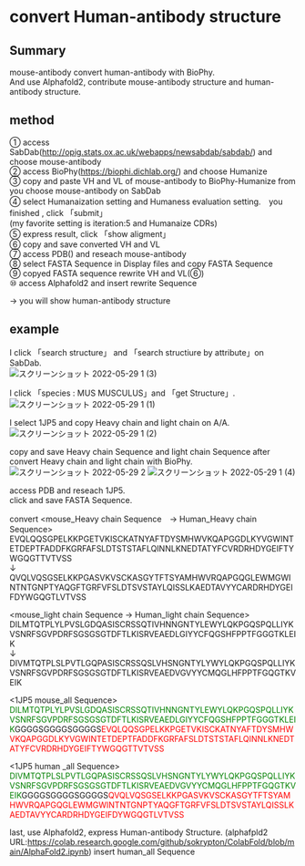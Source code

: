# convert Human-antibody structure

## Summary 

mouse-antibody convert human-antibody with BioPhy.  
And use Alphafold2, contribute mouse-antibody structure and human-antibody structure.  

## method

① access SabDab(http://opig.stats.ox.ac.uk/webapps/newsabdab/sabdab/) and choose mouse-antibody   
② access BioPhy(https://biophi.dichlab.org/) and choose Humanize  
③ copy and paste VH and VL of mouse-antibody to BioPhy-Humanize from you choose mouse-antibody on SabDab  
④ select Humanaization setting and Humaness evaluation setting.　you finished , click 「submit」  
   (my favorite setting is iteration:5 and Humanaize CDRs)  
⑤ express result, click 「show aligment」  
⑥ copy and save converted VH and VL  
⑦ access PDB() and reseach mouse-antibody   
⑧ select FASTA Sequence in Display files  and copy FASTA Sequence  
⑨ copyed FASTA sequence rewrite VH and VL(⑥)  
⑩ access Alphafold2 and insert rewrite Sequence  

→ you will show human-antibody structure


## example

I click 「search structure」 and 「search structiure by attribute」on SabDab.  
![スクリーンショット 2022-05-29 1 (3)](https://user-images.githubusercontent.com/85027378/170834080-f81fbe05-35c8-4616-b7d9-afb76d689bd2.png)　　

I click 「species : MUS MUSCULUS」and 「get Structure」.
![スクリーンショット 2022-05-29 1 (1)](https://user-images.githubusercontent.com/85027378/170834035-117dc5ab-48d5-440b-ad4d-6c92e247621f.png)

I select 1JP5 and copy Heavy chain and light chain on A/A.  
![スクリーンショット 2022-05-29 1 (2)](https://user-images.githubusercontent.com/85027378/170834007-7f734b9c-c691-45a4-881d-3738cd2ac0be.png)



copy and save Heavy chain Sequence and light chain Sequence after convert Heavy chain and light chain with BioPhy.  
![スクリーンショット 2022-05-29 2](https://user-images.githubusercontent.com/85027378/170836148-46c61581-13fb-4c40-b271-c0eb193c9297.png)
![スクリーンショット 2022-05-29 1 (4)](https://user-images.githubusercontent.com/85027378/170836150-82d7d0a6-bf7c-42c6-bff5-416022bf0b9c.png)



access PDB and reseach 1JP5.  
click and save FASTA Sequence.  





convert 
<mouse_Heavy chain Sequence　→ Human_Heavy chain Sequence> 
EVQLQQSGPELKKPGETVKISCKATNYAFTDYSMHWVKQAPGGDLKYVGWINTETDEPTFADDFKGRFAFSLDTSTSTAFLQINNLKNEDTATYFCVRDRHDYGEIFTYWGQGTTVTVSS  
↓  
QVQLVQSGSELKKPGASVKVSCKASGYTFTSYAMHWVRQAPGQGLEWMGWINTNTGNPTYAQGFTGRFVFSLDTSVSTAYLQISSLKAEDTAVYYCARDRHDYGEIFDYWGQGTLVTVSS  

<mouse_light chain Sequence → Human_light chain Sequence>  
DILMTQTPLYLPVSLGDQASISCRSSQTIVHNNGNTYLEWYLQKPGQSPQLLIYKVSNRFSGVPDRFSGSGSGTDFTLKISRVEAEDLGIYYCFQGSHFPPTFGGGTKLEIK  
↓  
DIVMTQTPLSLPVTLGQPASISCRSSQSLVHSNGNTYLYWYLQKPGQSPQLLIYKVSNRFSGVPDRFSGSGSGTDFTLKISRVEAEDVGVYYCMQGLHFPPTFGQGTKVEIK


<1JP5 mouse_all Sequence>
<span style="color: green">DILMTQTPLYLPVSLGDQASISCRSSQTIVHNNGNTYLEWYLQKPGQSPQLLIYKVSNRFSGVPDRFSGSGSGTDFTLKISRVEAEDLGIYYCFQGSHFPPTFGGGTKLEIK</span>GGGGSGGGGSGGGGS<span style="color: red">EVQLQQSGPELKKPGETVKISCKATNYAFTDYSMHWVKQAPGGDLKYVGWINTETDEPTFADDFKGRFAFSLDTSTSTAFLQINNLKNEDTATYFCVRDRHDYGEIFTYWGQGTTVTVSS</span>

<1JP5 human _all Sequence>
<span style="color: green">DIVMTQTPLSLPVTLGQPASISCRSSQSLVHSNGNTYLYWYLQKPGQSPQLLIYKVSNRFSGVPDRFSGSGSGTDFTLKISRVEAEDVGVYYCMQGLHFPPTFGQGTKVEIK</span>GGGGSGGGGSGGGGS<span style="color: red">QVQLVQSGSELKKPGASVKVSCKASGYTFTSYAMHWVRQAPGQGLEWMGWINTNTGNPTYAQGFTGRFVFSLDTSVSTAYLQISSLKAEDTAVYYCARDRHDYGEIFDYWGQGTLVTVSS</span>



last, use Alphafold2, express Human-antibody Structure.
(alphafpld2 URL:https://colab.research.google.com/github/sokrypton/ColabFold/blob/main/AlphaFold2.ipynb)
insert human_all Sequence 

















